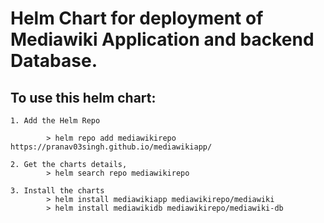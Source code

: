 # Helm Chart for deployment of Mediawiki Application and backend Database.

## To use this helm chart:
    1. Add the Helm Repo

            > helm repo add mediawikirepo https://pranav03singh.github.io/mediawikiapp/

    2. Get the charts details,
            > helm search repo mediawikirepo

    3. Install the charts
            > helm install mediawikiapp mediawikirepo/mediawiki
            > helm install mediawikidb mediawikirepo/mediawiki-db